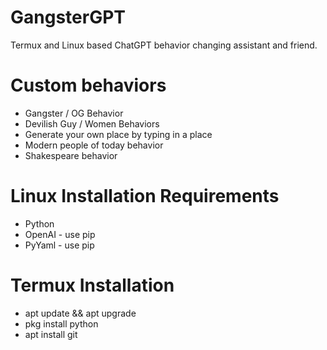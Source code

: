 # GangsterGPT
Termux and Linux based ChatGPT behavior changing assistant and friend.

# Custom behaviors
* Gangster / OG Behavior
* Devilish Guy / Women Behaviors
* Generate your own place by typing in a place
* Modern people of today behavior
* Shakespeare behavior

# Linux Installation Requirements
* Python
* OpenAI - use pip
* PyYaml - use pip

# Termux Installation
* apt update && apt upgrade
* pkg install python
* apt install git
